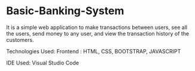 # Basic-Banking-System

It is a simple web application to make transactions between users, see all the users, send money to any user, and view the transaction history of the customers.

Technologies Used:
Frontend : HTML, CSS, BOOTSTRAP, JAVASCRIPT

IDE Used: Visual Studio Code

